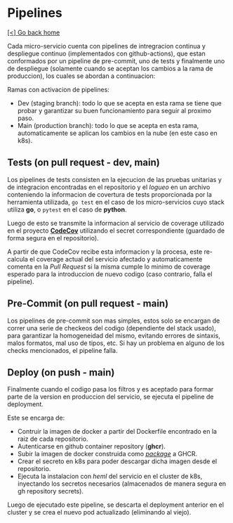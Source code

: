 # Pipelines

[[<] Go back home](../README.md)

Cada micro-servicio cuenta con pipelines de intregracion continua y despliegue continuo (implementados con github-actions),
que estan conformados por un pipeline de pre-commit, uno de tests y finalmente uno de 
despliegue (solamente cuando se aceptan los cambios a la rama de produccion), los cuales se abordan a continuacion:

Ramas con activacion de pipelines:

- Dev (staging branch): todo lo que se acepta en esta rama se tiene que probar y garantizar su buen funcionamiento para seguir al proximo paso.
- Main (production branch): todo lo que se acepta en esta rama, automaticamente se aplican los cambios en la nube (en este caso en k8s).

## Tests (on pull request - dev, main)

Los pipelines de tests consisten en la ejecucion de las pruebas unitarias y de integracion encontradas en el repositorio y el
*logueo* en un archivo conteniendo la informacion de covertura de tests proporcionada por la herramienta utilizada, `go test` en el caso de los
micro-servicios cuyo stack utiliza **go**, o `pytest` en el caso de **python**.

Luego de esto se transmite la informacion al servicio de coverage utilizado en el proyecto [**CodeCov**](https://app.codecov.io/gh/ClassConnect-org)
utilizando el secret correspondiente (guardado de forma segura en el repositorio).

A partir de que CodeCov recibe esta informacion y la procesa, este re-calcula el coverage actual del servicio afectado y automaticamente
comenta en la *Pull Request* si la misma cumple lo minimo de coverage esperado para la introduccion de nuevo codigo (caso contrario, falla el pipeline).

## Pre-Commit (on pull request - main)

Los pipelines de pre-commit son mas simples, estos solo se encargan de correr una serie de checkeos del codigo (dependiente del stack usado),
para garantizar la homogeneidad del mismo, evitando errores de sintaxis, malos formatos, mal uso de tipos, etc. Si hay un problema
en alguno de los checks mencionados, el pipeline falla.

## Deploy (on push - main)

Finalmente cuando el codigo pasa los filtros y es aceptado para formar parte de la version en produccion del servicio, se ejecuta el pipeline de deployment.

Este se encarga de:

- Contruir la imagen de docker a partir del Dockerfile encontrado en la raiz de cada repositorio.
- Autenticarse en github container repository (**ghcr**).
- Subir la imagen de docker construida como [*package*](https://github.com/orgs/ClassConnect-org/packages) a GHCR.
- Crear el secreto en k8s para poder descargar dicha imagen desde el repositorio.
- Ejecuta la instalacion con *heml* del servicio en el cluster de k8s, inyectando los secretos necesarios (almacenados de manera segura en gh repository secrets).

Luego de ejecutado este pipeline, se descarta el deployment anterior en el cluster y se crea el nuevo pod actualizado (eliminando al viejo).
